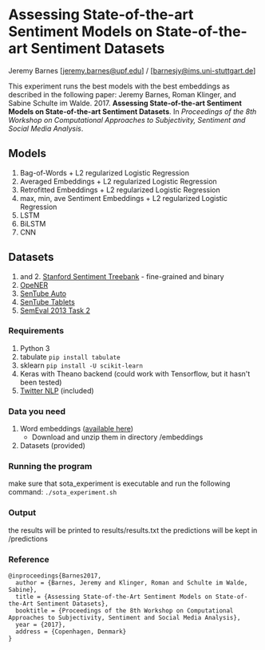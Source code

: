 # Assessing State-of-the-art Sentiment Models on State-of-the-art Sentiment Datasets

Jeremy Barnes [jeremy.barnes@upf.edu] / [barnesjy@ims.uni-stuttgart.de]

This experiment runs the best models with the best embeddings as described in the following paper:
Jeremy Barnes, Roman Klinger, and Sabine Schulte im Walde. 2017. **Assessing State-of-the-art Sentiment Models on State-of-the-art Sentiment Datasets**. In *Proceedings of the 8th Workshop on Computational Approaches to Subjectivity, Sentiment and Social Media Analysis*.

## Models
1. Bag-of-Words + L2 regularized Logistic Regression
2. Averaged Embeddings + L2 regularized Logistic Regression
3. Retrofitted Embeddings + L2 regularized Logistic Regression
4. max, min, ave Sentiment Embeddings + L2 regularized Logistic Regression
5. LSTM
6. BiLSTM
7. CNN

## Datasets
1. and 2. [Stanford Sentiment Treebank](http://aclweb.org/anthology/D/D13/D13-1170.pdf) - fine-grained and binary
3. [OpeNER](http://journal.sepln.org/sepln/ojs/ojs/index.php/pln/article/view/4891)
4. [SenTube Auto](https://ikernels-portal.disi.unitn.it/projects/sentube/)
5. [SenTube Tablets](https://ikernels-portal.disi.unitn.it/projects/sentube/)
6. [SemEval 2013 Task 2](https://www.cs.york.ac.uk/semeval-2013/task2.html)

### Requirements

1. Python 3
2. tabulate ```pip install tabulate```
3. sklearn  ```pip install -U scikit-learn```
4. Keras with Theano backend (could work with Tensorflow, but it hasn't been tested)
5. [Twitter NLP](https://github.com/aritter/twitter_nlp) (included)

### Data you need
1. Word embeddings ([available here](http://www.ims.uni-stuttgart.de/forschung/ressourcen/experiment-daten/sota-sentiment.html))
	- Download and unzip them in directory /embeddings
2. Datasets 	   (provided)


### Running the program

make sure that sota_experiment is executable and run the following command:
```./sota_experiment.sh```

### Output
the results will be printed to results/results.txt
the predictions will be kept in /predictions

### Reference

```
@inproceedings{Barnes2017,
  author = {Barnes, Jeremy and Klinger, Roman and Schulte im Walde, Sabine},
  title = {Assessing State-of-the-Art Sentiment Models on State-of-the-Art Sentiment Datasets},
  booktitle = {Proceedings of the 8th Workshop on Computational Approaches to Subjectivity, Sentiment and Social Media Analysis},
  year = {2017},
  address = {Copenhagen, Denmark}
}
```
